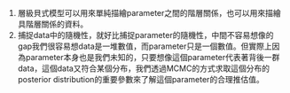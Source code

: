 1. 層級貝式模型可以用來單純描繪parameter之間的階層關係，也可以用來描繪具階層關係的資料。
2. 捕捉data中的隨機性，就好比捕捉parameter的隨機性，中間不容易想像的gap我們很容易想data是一堆數值，而parameter只是一個數值。但實際上因為parameter本身也是我們未知的，只要想像這個parameter代表著背後一群data，這個data又符合某個分布，我們透過MCMC的方式求取這個分布的posterior distribution的重要參數來了解這個parameter的合理推估值。
